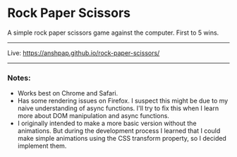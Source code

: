 # Rock Paper Scissors

A simple rock paper scissors game against the computer. First to 5 wins.

---

Live: https://anshpap.github.io/rock-paper-scissors/

---

### Notes:

* Works best on Chrome and Safari.
* Has some rendering issues on Firefox. I suspect this might be due to my naive understanding of async functions. I'll try to fix this when I learn more about DOM manipulation and async functions.
* I originally intended to make a more basic version without the animations. But during the development process I learned that I could make simple animations using the CSS transform property, so I decided implement them.